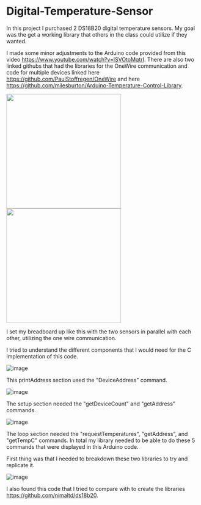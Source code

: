 # Digital-Temperature-Sensor

In this project I purchased 2 DS18B20 digital temperature sensors.
  My goal was the get a working library that others in the class could utilize if they wanted.


I made some minor adjustments to the Arduino code provided from this video https://www.youtube.com/watch?v=lSVOtoMqtrI.
  There are also two linked githubs that had the libraries for the OneWire communication and code for multiple devices linked here https://github.com/PaulStoffregen/OneWire and here https://github.com/milesburton/Arduino-Temperature-Control-Library.


<p float="center">
  <img src="https://user-images.githubusercontent.com/95442814/229376661-9f7f2b3c-a889-47da-b8e3-02390ab8a558.png" width="300" />
  <img src="https://user-images.githubusercontent.com/95442814/229376677-852dcbc5-eea4-44bc-982f-53aeb9246b6b.png" width="300" /> 
</p>

I set my breadboard up like this with the two sensors in parallel with each other, utilizing the one wire communication.

I tried to understand the different components that I would need for the C implementation of this code.

![image](https://user-images.githubusercontent.com/95442814/229375109-04f74d54-d500-40b4-9efc-6fd53d1627ff.png)

This printAddress section used the "DeviceAddress" command.  

![image](https://user-images.githubusercontent.com/95442814/229375896-31785a0c-dd0f-45e2-80b7-ffe8b00239bf.png)

The setup section needed the "getDeviceCount" and "getAddress" commands.

![image](https://user-images.githubusercontent.com/95442814/229376118-070290d9-27db-4ab9-ae7a-30fab47467d7.png)

The loop section needed the "requestTemperatures", "getAddress", and "getTempC" commands.
In total my library needed to be able to do these 5 commands that were displayed in this Arduino code.


First thing was that I needed to breakdown these two libraries to try and replicate it.

![image](https://user-images.githubusercontent.com/95442814/229374981-46fb83f5-81c8-47ca-8071-1c72ead2e957.png)

I also found this code that I tried to compare with to create the libraries https://github.com/nimaltd/ds18b20.

